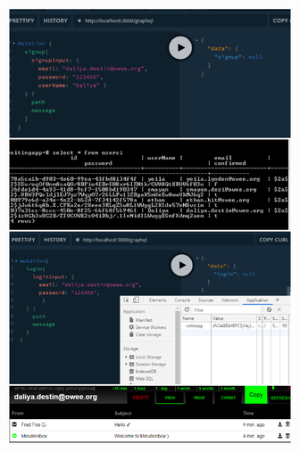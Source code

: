 
<img src="./img_git/t1.png" >
<img src="./img_git/t2.png" >
<img src="./img_git/t3.png" >
<img src="./img_git/t4.png" >
